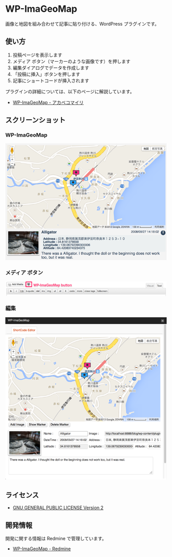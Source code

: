 # WP-ImaGeoMap

画像と地図を組み合わせて記事に貼り付ける、WordPress プラグインです。

## 使い方

1. 投稿ページを表示します
2. メディア ボタン（マーカーのような画像です）を押します
3. 編集ダイアログでデータを作成します
4. 「投稿に挿入」ボタンを押します
5. 記事にショートコードが挿入されます

プラグインの詳細については、以下のページに解説しています。

* [WP-ImaGeoMap - アカベコマイリ](http://akabeko.me/blog/software/wp-imageomap/)

## スクリーンショット

### WP-ImaGeoMap

![WP-ImaGeoMap](screenshot-1.png)

### メディア ボタン

![WP-ImaGeoMap](screenshot-2.png)

### 編集

![WP-ImaGeoMap](screenshot-3.png)

## ライセンス

* [GNU GENERAL PUBLIC LICENSE Version 2](LICENSE.txt)

## 開発情報

開発に関する情報は Redmine で管理しています。

* [WP-ImaGeoMap - Redmine](http://akabeko.me/projects/projects/wp-imageomap)
